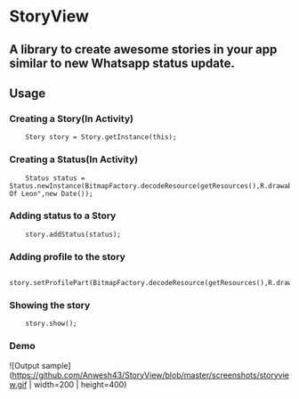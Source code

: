 # StoryView

## A library to create awesome stories in your app similar to new Whatsapp status update.

## Usage

### Creating a Story(In Activity)

```
    Story story = Story.getInstance(this);
```

### Creating a Status(In Activity)

```
    Status status = Status.newInstance(BitmapFactory.decodeResource(getResources(),R.drawable.kol),"Kings Of Leon",new Date());
```

### Adding status to a Story

```
    story.addStatus(status);
```

### Adding profile to the story

```
    story.setProfilePart(BitmapFactory.decodeResource(getResources(),R.drawable.profile_img),"Anwesh");
```

### Showing the story

```
    story.show();
```

### Demo

![Output sample](https://github.com/Anwesh43/StoryView/blob/master/screenshots/storyview.gif | width=200 | height=400)
